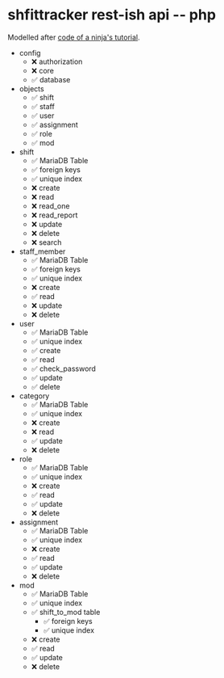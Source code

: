 # shfittracker rest-ish api -- php

Modelled after [code of a ninja's tutorial](https://www.codeofaninja.com/2017/02/create-simple-rest-api-in-php.html).

- config
  - ❌ authorization
  - ❌ core
  - ✅ database
- objects
  - ✅ shift
  - ✅ staff
  - ✅ user
  - ✅ assignment
  - ✅ role
  - ✅ mod
- shift
  - ✅ MariaDB Table
  - ✅ foreign keys
  - ✅ unique index
  - ❌ create
  - ❌ read
  - ❌ read_one
  - ❌ read_report
  - ❌ update
  - ❌ delete
  - ❌ search
- staff_member
  - ✅ MariaDB Table
  - ✅ foreign keys
  - ✅ unique index
  - ❌ create
  - ✅ read
  - ❌ update
  - ❌ delete
- user
  - ✅ MariaDB Table
  - ✅ unique index
  - ✅ create
  - ✅ read
  - ✅ check_password
  - ✅ update
  - ✅ delete
- category
  - ✅ MariaDB Table
  - ✅ unique index
  - ❌ create
  - ❌ read
  - ✅ update
  - ❌ delete
- role
  - ✅ MariaDB Table
  - ✅ unique index
  - ❌ create
  - ✅ read
  - ✅ update
  - ❌ delete
- assignment
  - ✅ MariaDB Table
  - ✅ unique index
  - ❌ create
  - ✅ read
  - ✅ update
  - ❌ delete
- mod
  - ✅ MariaDB Table
  - ✅ unique index
  - ✅ shift_to_mod table
    - ✅ foreign keys
    - ✅ unique index
  - ❌ create
  - ✅ read
  - ✅ update
  - ❌ delete